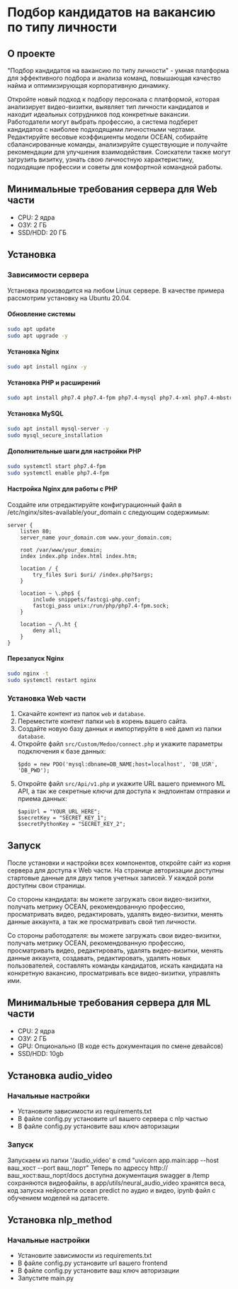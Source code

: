 # Подбор кандидатов на вакансию по типу личности

## О проекте
"Подбор кандидатов на вакансию по типу личности" - умная платформа для эффективного подбора и анализа команд, повышающая качество найма и оптимизирующая корпоративную динамику. 

Откройте новый подход к подбору персонала с платформой, которая анализирует видео-визитки, выявляет тип личности кандидатов и находит идеальных сотрудников под конкретные вакансии. Работодатели могут выбрать профессию, а система подберет кандидатов с наиболее подходящими личностными чертами. Редактируйте весовые коэффициенты модели OCEAN, собирайте сбалансированные команды, анализируйте существующие и получайте рекомендации для улучшения взаимодействия. Соискатели также могут загрузить визитку, узнать свою личностную характеристику, подходящие профессии и советы для комфортной командной работы.

## Минимальные требования сервера для Web части
- CPU: 2 ядра
- ОЗУ: 2 ГБ
- SSD/HDD: 20 ГБ

## Установка
### Зависимости сервера
Установка производится на любом Linux сервере. В качестве примера рассмотрим установку на Ubuntu 20.04.

#### Обновление системы
```bash
sudo apt update
sudo apt upgrade -y
```

#### Установка Nginx
```bash
sudo apt install nginx -y
```

#### Установка PHP и расширений
```bash
sudo apt install php7.4 php7.4-fpm php7.4-mysql php7.4-xml php7.4-mbstring php7.4-curl -y
```

#### Установка MySQL
```bash
sudo apt install mysql-server -y
sudo mysql_secure_installation
```

#### Дополнительные шаги для настройки PHP
```bash
sudo systemctl start php7.4-fpm
sudo systemctl enable php7.4-fpm
```

#### Настройка Nginx для работы с PHP
Создайте или отредактируйте конфигурационный файл в /etc/nginx/sites-available/your_domain с следующим содержимым:
```nginx
server {
    listen 80;
    server_name your_domain.com www.your_domain.com;

    root /var/www/your_domain;
    index index.php index.html index.htm;

    location / {
        try_files $uri $uri/ /index.php?$args;
    }

    location ~ \.php$ {
        include snippets/fastcgi-php.conf;
        fastcgi_pass unix:/run/php/php7.4-fpm.sock;
    }

    location ~ /\.ht {
        deny all;
    }
}

```

#### Перезапуск Nginx

```bash
sudo nginx -t
sudo systemctl restart nginx
```
### Установка Web части
1. Скачайте контент из папок `web` и `database`.
2. Переместите контент папки `web` в корень вашего сайта.
3. Создайте новую базу данных и импортируйте в неё дамп из папки `database`.
4. Откройте файл `src/Custom/Medoo/connect.php` и укажите параметры подключения к базе данных:
    ```
    $pdo = new PDO('mysql:dbname=DB_NAME;host=localhost', 'DB_USR', 'DB_PWD');
    ```
5. Откройте файл `src/Api/v1.php` и укажите URL вашего приемного ML API, а так же секретные ключи для доступа к эндпоинтам отправки и приема данных:
    ```
    $apiUrl = "YOUR_URL_HERE";
    $secretKey = "SECRET_KEY_1";
    $secretPythonKey = "SECRET_KEY_2";
    ```

## Запуск
После установки и настройки всех компонентов, откройте сайт из корня сервера для доступа к Web части. На странице авторизации доступны стартовые данные для двух типов учетных записей. У каждой роли доступны свои страницы. 

Со стороны кандидата: вы можете загружать свои видео-визитки, получать метрику OCEAN, рекомендованную профессию, просматривать видео, редактировать, удалять видео-визитки, менять данные аккаунта, а так же просматривать свой тип личности.

Со стороны работодателя: вы можете загружать свои видео-визитки, получать метрику OCEAN, рекомендованную профессию, просматривать видео, редактировать, удалять видео-визитки, менять данные аккаунта, создавать, редактировать, удалять новых пользователей, составлять команды кандидатов, искать кандидата на конкретную вакансию, просматривать все видео-визитки, управлять ими.

## Минимальные требования сервера для ML части
- CPU: 2 ядра
- ОЗУ: 2 ГБ
- GPU: Опционально (В коде есть документация по смене девайсов)
- SSD/HDD: 10gb

## Установка audio_video
### Начальные настройки
- Установите зависимости из requirements.txt
- В файле config.py установите url вашего сервера с nlp частью
- В файле config.py установите ваш ключ авторизации

### Запуск
Запускаем из папки '/audio_video' в cmd "uvicorn app.main:app --host ваш_хост --port ваш_порт"
Теперь по адрессу http://ваш_хост:ваш_порт/docs доступна документация swagger
в /temp сохраняются видеофайлы, в app/utils/neural_audio_video хранятся веса, код запуска нейросети ocean predict по аудио и видео, ipynb файл с обучением моделей на датасете.
  

## Установка nlp_method
### Начальные настройки
- Установите зависимости из requirements.txt
- В файле config.py установите url вашего frontend
- В файле config.py установите ваш ключ авторизации
- Запустите main.py
 

